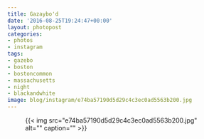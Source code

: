 ```yaml
---
title: Gazaybo'd
date: '2016-08-25T19:24:47+00:00'
layout: photopost
categories:
- photos
- instagram
tags:
- gazebo
- boston
- bostoncommon
- massachusetts
- night
- blackandwhite
image: blog/instagram/e74ba57190d5d29c4c3ec0ad5563b200.jpg
---
```


<figure class="photo photo--square">
  {{< img src="e74ba57190d5d29c4c3ec0ad5563b200.jpg" alt="" caption="" >}}

</figure>



